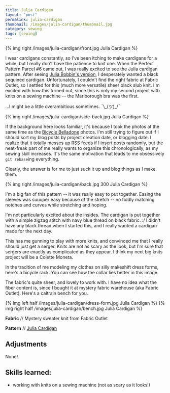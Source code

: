 ```yaml
---
title: Julia Cardigan
layout: "post"
permalink: julia-cardigan
thumbnail: /images/julia-cardigan/thumbnail.jpg
category: sewing
tags: [sewing]
---
```


{% img right /images/julia-cardigan/front.jpg Julia Cardigan %}

I wear cardigans constantly, so I've been itching to make cardigans for a while, but I really don't have the patience to knit one. When the Perfect Pattern Parcel #6 came out, I was really excited to see the Julia cardigan pattern. After seeing [Julia Bobbin's version](http://www.juliabobbin.com/2014/10/pattern-parcel-6-julia-cardigan-and-bump.html), I desperately wanted a black sequined cardigan. Unfortunately, I couldn't find the right fabric at Fabric Outlet, so I settled for this (much more versatile) sheer black slub knit. I'm excited with how this turned out, since this is only my second project with knits on a sewing machine -- the Marlborough bra was the first.

...I might be a little overambitious sometimes. ¯\\\_(ツ)\_/¯

{% img right /images/julia-cardigan/side-back.jpg Julia Cardigan %}

If the background here looks familiar, it's because I took the photos at the same time as the [Bicycle Belladone](/bicycle-belladone) photos. I'm still trying to figure out if I should sort my blog posts by project creation date, or blogging date. I realize that it totally messes up RSS feeds if I insert posts randomly, but the neat-freak part of me really wants to organize this chronologically, as my sewing skill increases. It's the same motivation that leads to me obsessively `git rebase`ing everything.

Clearly, the answer is for me to just suck it up and blog things as I make them.

{% img right /images/julia-cardigan/back.jpg 300 Julia Cardigan %}

I'm a big fan of this pattern -- it was really easy to put together. Easing the sleeves was suuuper easy because of the stretch -- no fiddly matching notches and curves while stretching and hoping.

I'm not particularly excited about the insides. The cardigan is put together with a simple zigzag stitch with navy blue thread on black fabric. :/ I didn't have any black thread when I started this, and I really wanted a cardigan made for the next day.


This has me gunning to play with more knits, and convinced me that I really should just get a serger. Knits are not as scary as the look, but I'm sure that sergers are exactly as complicated as they appear. I think my next big knits project will be a Colette Moneta.

In the tradition of me modeling my clothes on silly makeshift dress forms, here's a bicycle rack. You can see how the collar lies better in this image.

The fabric's quite sheer, and lovely to work with. I have no idea what the fiber content is, since I bought it at mystery fabric warehouse (aka Fabric Outlet). Here's a caltrain bench for you.

{% img left half /images/julia-cardigan/dress-form.jpg Julia Cardigan %}
{% img right half /images/julia-cardigan/bench.jpg Julia Cardigan %}

**Fabric** // Mystery sweater knit from Fabric Outlet

**Pattern** // [Julia Cardigan](http://www.welcometothemousehouse.com/2013/12/the-julia-womens-cardigan-its-here.html)

## Adjustments

None!

## Skills learned:

- working with knits on a sewing machine (not as scary as it looks!)